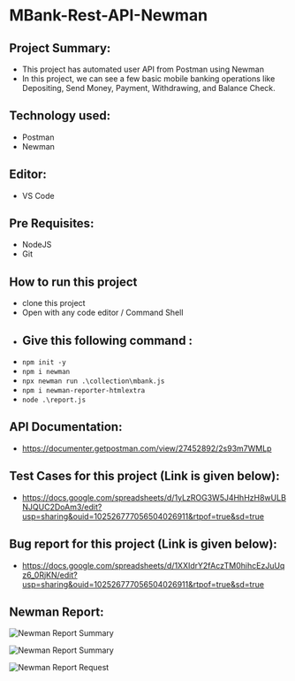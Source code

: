 # MBank-Rest-API-Newman

## Project Summary:
- This project has automated user API from Postman using Newman
- In this project, we can see a few basic mobile banking operations like Depositing, Send Money, Payment, Withdrawing, and Balance Check.
## Technology used:
- Postman
- Newman
## Editor:
- VS Code
## Pre Requisites:
- NodeJS
- Git
## How to run this project
- clone this project
- Open with any code editor / Command Shell
- ## Give this following command :
- ``` npm init -y ```
-  ``` npm i newman ```
-  ``` npx newman run .\collection\mbank.js ```
-  ``` npm i newman-reporter-htmlextra ```
-  ``` node .\report.js ```



## API Documentation:
- https://documenter.getpostman.com/view/27452892/2s93m7WMLp

## Test Cases for this project (Link is given below): 
- https://docs.google.com/spreadsheets/d/1yLzROG3W5J4HhHzH8wULBNJQUC2DoAm3/edit?usp=sharing&ouid=102526777056504026911&rtpof=true&sd=true

## Bug report for this project (Link is given below):
- https://docs.google.com/spreadsheets/d/1XXIdrY2fAczTM0hihcEzJuUqz6_0RjKN/edit?usp=sharing&ouid=102526777056504026911&rtpof=true&sd=true

## Newman Report:

![Newman Report Summary](https://github.com/PranabPaulJoy/mbank-newman/assets/127541697/17016445-78ed-45aa-adc7-50663e5326d5)

![Newman Report Summary](https://github.com/PranabPaulJoy/mbank-newman/assets/127541697/0529965f-da8a-4f97-b7ba-f33b925ba2e2)

![Newman Report Request](https://github.com/PranabPaulJoy/mbank-newman/assets/127541697/8ad70fa2-2954-4a8f-8663-c184a72cc68d)
